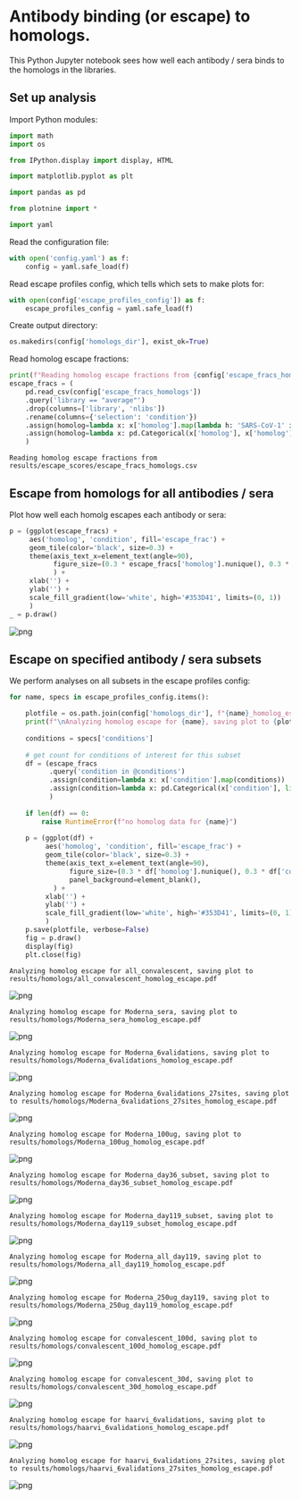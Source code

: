 # Antibody binding (or escape) to homologs.
This Python Jupyter notebook sees how well each antibody / sera binds to the homologs in the libraries.

## Set up analysis
Import Python modules:


```python
import math
import os

from IPython.display import display, HTML

import matplotlib.pyplot as plt

import pandas as pd

from plotnine import *

import yaml
```

Read the configuration file:


```python
with open('config.yaml') as f:
    config = yaml.safe_load(f)
```

Read escape profiles config, which tells which sets to make plots for:


```python
with open(config['escape_profiles_config']) as f:
    escape_profiles_config = yaml.safe_load(f)
```

Create output directory:


```python
os.makedirs(config['homologs_dir'], exist_ok=True)
```

Read homolog escape fractions:


```python
print(f"Reading homolog escape fractions from {config['escape_fracs_homologs']}")
escape_fracs = (
    pd.read_csv(config['escape_fracs_homologs'])
    .query('library == "average"')
    .drop(columns=['library', 'nlibs'])
    .rename(columns={'selection': 'condition'})
    .assign(homolog=lambda x: x['homolog'].map(lambda h: 'SARS-CoV-1' if h == 'SARS-CoV' else h))
    .assign(homolog=lambda x: pd.Categorical(x['homolog'], x['homolog'].unique(), ordered=True))
    )
```

    Reading homolog escape fractions from results/escape_scores/escape_fracs_homologs.csv


## Escape from homologs for all antibodies / sera
Plot how well each homolg escapes each antibody or sera:


```python
p = (ggplot(escape_fracs) +
     aes('homolog', 'condition', fill='escape_frac') +
     geom_tile(color='black', size=0.3) +
     theme(axis_text_x=element_text(angle=90),
           figure_size=(0.3 * escape_fracs['homolog'].nunique(), 0.3 * escape_fracs['condition'].nunique()),
           ) +
     xlab('') +
     ylab('') +
     scale_fill_gradient(low='white', high='#353D41', limits=(0, 1))
     )
_ = p.draw()
```


    
![png](homolog_escape_files/homolog_escape_12_0.png)
    


## Escape on specified antibody / sera subsets
We perform analyses on all subsets in the escape profiles config:


```python
for name, specs in escape_profiles_config.items():

    plotfile = os.path.join(config['homologs_dir'], f"{name}_homolog_escape.pdf")
    print(f"\nAnalyzing homolog escape for {name}, saving plot to {plotfile}")
    
    conditions = specs['conditions']
    
    # get count for conditions of interest for this subset
    df = (escape_fracs
          .query('condition in @conditions')
          .assign(condition=lambda x: x['condition'].map(conditions))
          .assign(condition=lambda x: pd.Categorical(x['condition'], list(conditions.values()), ordered=True))
          )
    
    if len(df) == 0:
        raise RuntimeError(f"no homolog data for {name}")
        
    p = (ggplot(df) +
         aes('homolog', 'condition', fill='escape_frac') +
         geom_tile(color='black', size=0.3) +
         theme(axis_text_x=element_text(angle=90),
               figure_size=(0.3 * df['homolog'].nunique(), 0.3 * df['condition'].nunique()),
               panel_background=element_blank(),
           ) +
         xlab('') +
         ylab('') +
         scale_fill_gradient(low='white', high='#353D41', limits=(0, 1))
         )
    p.save(plotfile, verbose=False)
    fig = p.draw()
    display(fig)
    plt.close(fig)
```

    
    Analyzing homolog escape for all_convalescent, saving plot to results/homologs/all_convalescent_homolog_escape.pdf



    
![png](homolog_escape_files/homolog_escape_14_1.png)
    


    
    Analyzing homolog escape for Moderna_sera, saving plot to results/homologs/Moderna_sera_homolog_escape.pdf



    
![png](homolog_escape_files/homolog_escape_14_3.png)
    


    
    Analyzing homolog escape for Moderna_6validations, saving plot to results/homologs/Moderna_6validations_homolog_escape.pdf



    
![png](homolog_escape_files/homolog_escape_14_5.png)
    


    
    Analyzing homolog escape for Moderna_6validations_27sites, saving plot to results/homologs/Moderna_6validations_27sites_homolog_escape.pdf



    
![png](homolog_escape_files/homolog_escape_14_7.png)
    


    
    Analyzing homolog escape for Moderna_100ug, saving plot to results/homologs/Moderna_100ug_homolog_escape.pdf



    
![png](homolog_escape_files/homolog_escape_14_9.png)
    


    
    Analyzing homolog escape for Moderna_day36_subset, saving plot to results/homologs/Moderna_day36_subset_homolog_escape.pdf



    
![png](homolog_escape_files/homolog_escape_14_11.png)
    


    
    Analyzing homolog escape for Moderna_day119_subset, saving plot to results/homologs/Moderna_day119_subset_homolog_escape.pdf



    
![png](homolog_escape_files/homolog_escape_14_13.png)
    


    
    Analyzing homolog escape for Moderna_all_day119, saving plot to results/homologs/Moderna_all_day119_homolog_escape.pdf



    
![png](homolog_escape_files/homolog_escape_14_15.png)
    


    
    Analyzing homolog escape for Moderna_250ug_day119, saving plot to results/homologs/Moderna_250ug_day119_homolog_escape.pdf



    
![png](homolog_escape_files/homolog_escape_14_17.png)
    


    
    Analyzing homolog escape for convalescent_100d, saving plot to results/homologs/convalescent_100d_homolog_escape.pdf



    
![png](homolog_escape_files/homolog_escape_14_19.png)
    


    
    Analyzing homolog escape for convalescent_30d, saving plot to results/homologs/convalescent_30d_homolog_escape.pdf



    
![png](homolog_escape_files/homolog_escape_14_21.png)
    


    
    Analyzing homolog escape for haarvi_6validations, saving plot to results/homologs/haarvi_6validations_homolog_escape.pdf



    
![png](homolog_escape_files/homolog_escape_14_23.png)
    


    
    Analyzing homolog escape for haarvi_6validations_27sites, saving plot to results/homologs/haarvi_6validations_27sites_homolog_escape.pdf



    
![png](homolog_escape_files/homolog_escape_14_25.png)
    



```python

```
